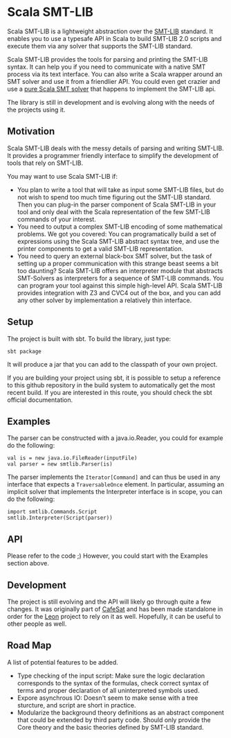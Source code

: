 Scala SMT-LIB
=============

Scala SMT-LIB is a lightweight abstraction over the
[SMT-LIB](http://www.smtlib.org/) standard.  It enables you to use a typesafe
API in Scala to build SMT-LIB 2.0 scripts and execute them via any solver that
supports the SMT-LIB standard.

Scala SMT-LIB provides the tools for parsing and printing the SMT-LIB syntax.
It can help you if you need to communicate with a native SMT process via its
text interface. You can also write a Scala wrapper around an SMT solver and use
it from a friendlier API. You could even get crazier and use a [pure Scala SMT
solver](https://github.com/regb/scabolic) that happens to implement the SMT-LIB
api.

The library is still in development and is evolving along with the needs of the
projects using it.

Motivation
----------

Scala SMT-LIB deals with the messy details of parsing and writing SMT-LIB. It
provides a programmer friendly interface to simplify the development of tools
that rely on SMT-LIB.

You may want to use Scala SMT-LIB if:
* You plan to write a tool that will take as input some SMT-LIB files, but do
  not wish to spend too much time figuring out the SMT-LIB standard. Then you can
  plug-in the parser component of Scala SMT-LIB in your tool and only deal with
  the Scala representation of the few SMT-LIB commands of your interest.
* You need to output a complex SMT-LIB encoding of some mathematical problems. We got
  you covered: You can programatically build a set of expressions using the
  Scala SMT-LIB abstract syntax tree, and use the printer components to get
  a valid SMT-LIB representation.
* You need to query an external black-box SMT solver, but the task of setting up a proper
  communication with this strange beast seems a bit too daunting? Scala SMT-LIB offers
  an interpreter module that abstracts SMT-Solvers as interpreters for a sequence of
  SMT-LIB commands. You can program your tool against this simple high-level API. Scala SMT-LIB
  provides integration with Z3 and CVC4 out of the box, and you can add any other solver
  by implementation a relatively thin interface.
   

Setup
-----

The project is built with sbt. To build the library, just type:

    sbt package

It will produce a jar that you can add to the classpath of your own project.

If you are building your project using sbt, it is possible to setup a reference
to this github repository in the build system to automatically get the most
recent build. If you are interested in this route, you should check the sbt
official documentation.

Examples
--------

The parser can be constructed with a java.io.Reader, you could for example do
the following:

    val is = new java.io.FileReader(inputFile)
    val parser = new smtlib.Parser(is)

The parser implements the `Iterator[Command]` and can thus be used in any
interface that expects a `TraversableOnce` element. In particular, assuming an
implicit solver that implements the Interpreter interface is in scope, you can
do the following:

    import smtlib.Commands.Script
    smtlib.Interpreter(Script(parser))

API
---

Please refer to the code ;) However, you could start with the Examples section
above.

Development
-----------

The project is still evolving and the API will likely go through quite a few
changes. It was originally part of [CafeSat](https://github.com/regb/scabolic)
and has been made standalone in order for the
[Leon](https://github.com/epfl-lara/leon) project to rely on it as well.
Hopefully, it can be useful to other people as well.

Road Map
--------

A list of potential features to be added.

* Type checking of the input script: Make sure the logic declaration corresponds to the syntax of the formulas,
  check correct syntax of terms and proper declaration of all uninterpreted symbols used.
* Expore asynchrous IO: Doesn't seem to make sense with a tree sturcture, and script are short in practice.
* Modularize the background theory definitions as an abstract component that could be extended by third party
  code. Should only provide the Core theory and the basic theories defined by SMT-LIB standard.
